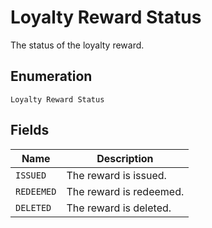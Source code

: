 
# Loyalty Reward Status

The status of the loyalty reward.

## Enumeration

`Loyalty Reward Status`

## Fields

| Name | Description |
|  --- | --- |
| `ISSUED` | The reward is issued. |
| `REDEEMED` | The reward is redeemed. |
| `DELETED` | The reward is deleted. |

